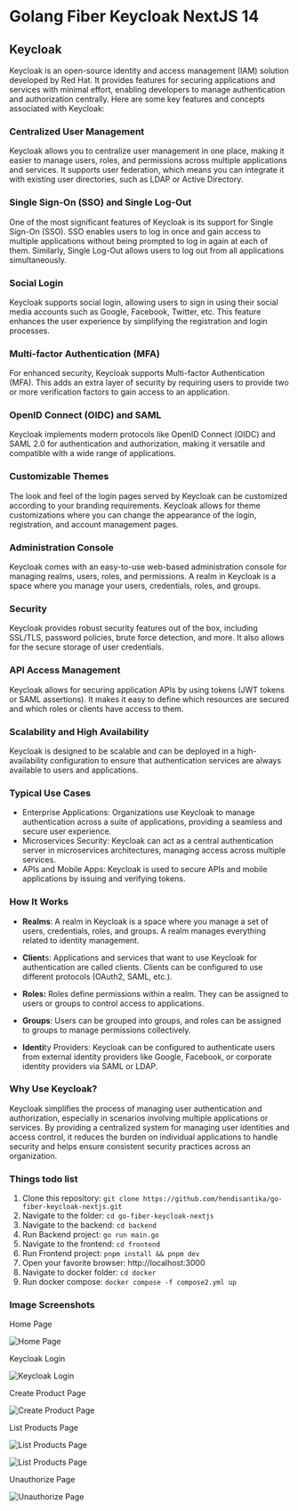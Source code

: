# Golang Fiber Keycloak NextJS 14

## Keycloak

Keycloak is an open-source identity and access management (IAM) solution developed by Red Hat. It provides features for
securing applications and services with minimal effort, enabling developers to manage authentication and authorization
centrally. Here are some key features and concepts associated with Keycloak:

### Centralized User Management

Keycloak allows you to centralize user management in one place, making it easier to manage users, roles, and permissions
across multiple applications and services. It supports user federation, which means you can integrate it with existing
user directories, such as LDAP or Active Directory.

### Single Sign-On (SSO) and Single Log-Out

One of the most significant features of Keycloak is its support for Single Sign-On (SSO). SSO enables users to log in
once and gain access to multiple applications without being prompted to log in again at each of them. Similarly, Single
Log-Out allows users to log out from all applications simultaneously.

### Social Login

Keycloak supports social login, allowing users to sign in using their social media accounts such as Google, Facebook,
Twitter, etc. This feature enhances the user experience by simplifying the registration and login processes.

### Multi-factor Authentication (MFA)

For enhanced security, Keycloak supports Multi-factor Authentication (MFA). This adds an extra layer of security by
requiring users to provide two or more verification factors to gain access to an application.

### OpenID Connect (OIDC) and SAML

Keycloak implements modern protocols like OpenID Connect (OIDC) and SAML 2.0 for authentication and authorization,
making it versatile and compatible with a wide range of applications.

### Customizable Themes

The look and feel of the login pages served by Keycloak can be customized according to your branding requirements.
Keycloak allows for theme customizations where you can change the appearance of the login, registration, and account
management pages.

### Administration Console

Keycloak comes with an easy-to-use web-based administration console for managing realms, users, roles, and permissions.
A realm in Keycloak is a space where you manage your users, credentials, roles, and groups.

### Security

Keycloak provides robust security features out of the box, including SSL/TLS, password policies, brute force detection,
and more. It also allows for the secure storage of user credentials.

### API Access Management

Keycloak allows for securing application APIs by using tokens (JWT tokens or SAML assertions). It makes it easy to
define which resources are secured and which roles or clients have access to them.

### Scalability and High Availability

Keycloak is designed to be scalable and can be deployed in a high-availability configuration to ensure that
authentication services are always available to users and applications.

### Typical Use Cases

* Enterprise Applications: Organizations use Keycloak to manage authentication across a suite of applications, providing
  a seamless and secure user experience.
* Microservices Security: Keycloak can act as a central authentication server in microservices architectures, managing
  access across multiple services.
* APIs and Mobile Apps: Keycloak is used to secure APIs and mobile applications by issuing and verifying tokens.

### How It Works

* **Realms**: A realm in Keycloak is a space where you manage a set of users, credentials, roles, and groups. A realm
  manages everything related to identity management.

* **Client**s: Applications and services that want to use Keycloak for authentication are called clients. Clients can be
  configured to use different protocols (OAuth2, SAML, etc.).

* **Roles:** Roles define permissions within a realm. They can be assigned to users or groups to control access to
  applications.

* **Groups**: Users can be grouped into groups, and roles can be assigned to groups to manage permissions collectively.

* **Identi**ty Providers: Keycloak can be configured to authenticate users from external identity providers like Google,
  Facebook, or corporate identity providers via SAML or LDAP.

### Why Use Keycloak?

Keycloak simplifies the process of managing user authentication and authorization, especially in scenarios involving
multiple applications or services. By providing a centralized system for managing user identities and access control, it
reduces the burden on individual applications to handle security and helps ensure consistent security practices across
an organization.

### Things todo list

1. Clone this repository: `git clone https://github.com/hendisantika/go-fiber-keycloak-nextjs.git`
2. Navigate to the folder: `cd go-fiber-keycloak-nextjs`
3. Navigate to the backend: `cd backend`
4. Run Backend project: `go run main.go`
5. Navigate to the frontend: `cd frontend`
6. Run Frontend project: `pnpm install && pnpm dev`
7. Open your favorite browser: http://localhost:3000
8. Navigate to docker folder: `cd docker`
9. Run docker compose: `docker compose -f compose2.yml up`

### Image Screenshots

Home Page

![Home Page](img/home.png "Home Page")

Keycloak Login

![Keycloak Login](img/keycloak.png "Keycloak Login")

Create Product Page

![Create Product Page](img/create_product.png "Create Product Page")

List Products Page

![List Products Page](img/list_products.png "List Products Page")

![List Products Page](img/list_products2.png "List Products Page")

Unauthorize Page

![Unauthorize Page](img/unauthorize.png "Unauthorize Page")